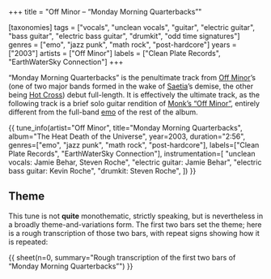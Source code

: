 +++
title = "Off Minor – “Monday Morning Quarterbacks”"

[taxonomies]
tags = ["vocals", "unclean vocals", "guitar", "electric guitar", "bass guitar",
        "electric bass guitar", "drumkit", "odd time signatures"]
genres = ["emo", "jazz punk", "math rock", "post-hardcore"]
years = ["2003"]
artists = ["Off Minor"]
labels = ["Clean Plate Records", "EarthWaterSky Connection"]
+++

&ldquo;Monday Morning Quarterbacks&rdquo; is the penultimate track from [Off
Minor](/artists/off-minor)&rsquo;s (one of two major bands formed in the wake
of [Saetia](/artists/saetia)&rsquo;s demise, the other being [Hot
Cross](/artists/hot-cross)) debut full-length. It is effectively the ultimate
track, as the following track is a brief solo guitar rendition of [Monk&rsquo;s
&ldquo;Off Minor&rdquo;][off-minor], entirely different from the full-band
[emo](/genres/emo) of the rest of the album.

<!-- more -->

{{ tune_info(artist="Off Minor",
             title="Monday Morning Quarterbacks",
             album="The Heat Death of the Universe",
             year=2003,
             duration="2:56",
             genres=["emo", "jazz punk", "math rock", "post-hardcore"],
             labels=["Clean Plate Records", "EarthWaterSky Connection"],
             instrumentation=[
                 "unclean vocals: Jamie Behar, Steven Roche",
                 "electric guitar: Jamie Behar",
                 "electric bass guitar: Kevin Roche",
                 "drumkit: Steven Roche",
             ]) }}

## Theme

This tune is not **quite** monothematic, strictly speaking, but is nevertheless
in a broadly theme-and-variations form. The first two bars set the theme; here
is a rough transcription of those two bars, with repeat signs showing how it is
repeated:

{{ sheet(n=0, summary="Rough transcription of the first two bars of “Monday Morning Quarterbacks”") }}

[off-minor]: https://en.wikipedia.org/wiki/List_of_compositions_by_Thelonious_Monk#Off_Minor
